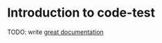# Introduction to code-test

TODO: write [great documentation](http://jacobian.org/writing/what-to-write/)
